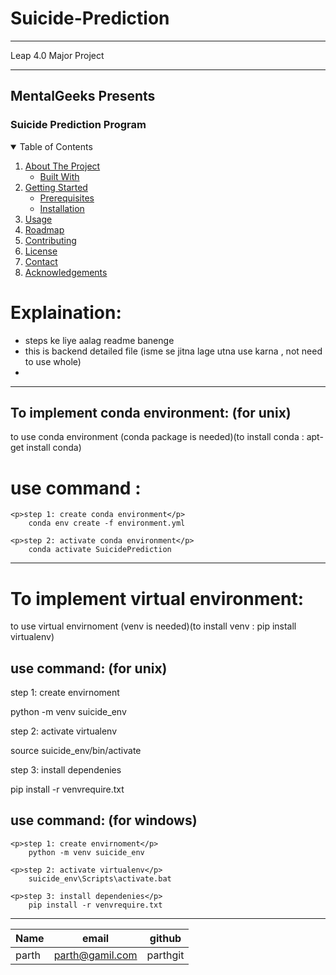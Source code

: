 # Suicide-Prediction
<hr> 
Leap 4.0 Major Project
<hr>

<h2>MentalGeeks Presents</h2>
<h3>Suicide Prediction Program</h3>
 <!-- TABLE OF CONTENTS -->
<details open="open">
  <summary>Table of Contents</summary>
  <ol>
    <li>
      <a href="#about-the-project">About The Project</a>
      <ul>
        <li><a href="#built-with">Built With</a></li>
      </ul>
    </li>
    <li>
      <a href="#getting-started">Getting Started</a>
      <ul>
        <li><a href="#prerequisites">Prerequisites</a></li>
        <li><a href="#installation">Installation</a></li>
      </ul>
    </li>
    <li><a href="#usage">Usage</a></li>
    <li><a href="#roadmap">Roadmap</a></li>
    <li><a href="#contributing">Contributing</a></li>
    <li><a href="#license">License</a></li>
    <li><a href="#contact">Contact</a></li>
    <li><a href="#acknowledgements">Acknowledgements</a></li>
  </ol>
</details>

# Explaination:
- steps ke liye aalag readme banenge
- this is backend detailed file (isme se jitna lage utna use karna , not need to use whole)
-
<hr>

## To implement conda environment: (for unix)
to use conda environment (conda package is needed)(to install conda : apt-get install conda)
# use command :
    <p>step 1: create conda environment</p>
        conda env create -f environment.yml
        
    <p>step 2: activate conda environment</p>
        conda activate SuicidePrediction
<hr>

# To implement virtual environment:
to use virtual envirnoment (venv is needed)(to install venv : pip install virtualenv)

## use command: (for unix)
   <p>step 1: create envirnoment</p>
        python -m venv suicide_env
        
   <p>step 2: activate virtualenv</p>
        source suicide_env/bin/activate
        
   <p>step 3: install dependenies</p>
        pip install -r venvrequire.txt

## use command: (for windows)
    <p>step 1: create envirnoment</p>
        python -m venv suicide_env
        
    <p>step 2: activate virtualenv</p>
        suicide_env\Scripts\activate.bat
        
    <p>step 3: install dependenies</p>
        pip install -r venvrequire.txt
<hr>






|Name|email|github|
--- | --- | ---
|parth|parth@gamil.com|parthgit|
